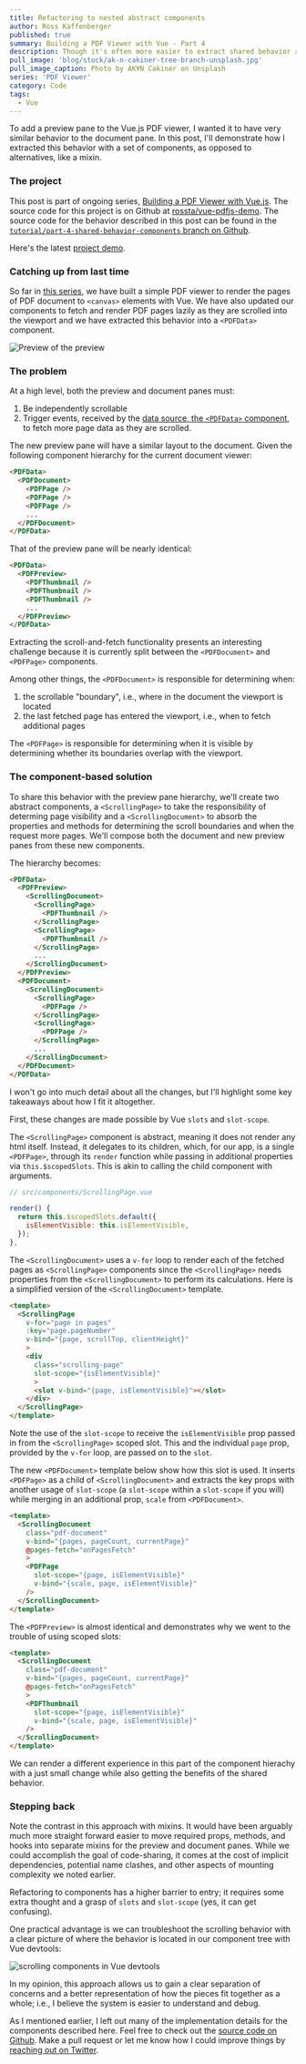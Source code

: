 ```yaml
---
title: Refactoring to nested abstract components
author: Ross Kaffenberger
published: true
summary: Building a PDF Viewer with Vue - Part 4
description: Though it's often more easier to extract shared behavior as mixins to be used across components in Vue.js, this post describes at a high level how I used abstract components to achieve the same goal and the advantages of doing so.
pull_image: 'blog/stock/ak-n-cakiner-tree-branch-unsplash.jpg'
pull_image_caption: Photo by AK¥N Cakiner on Unsplash
series: 'PDF Viewer'
category: Code
tags:
  - Vue
---
```

To add a preview pane to the Vue.js PDF viewer, I wanted it to have very similar behavior to the document pane. In this post, I'll demonstrate how I extracted this behavior with a set of components, as opposed to alternatives, like a mixin.

### The project
This post is part of ongoing series, [Building a PDF Viewer with Vue.js](/blog/series/pdf-viewer.html). The source code for this project is on Github at [rossta/vue-pdfjs-demo](https://github.com/rossta/vue-pdfjs-demo). The source code for the behavior described in this post can be found in the [`tutorial/part-4-shared-behavior-components` branch on Github](https://github.com/rossta/vue-pdfjs-demo/tree/tutorial/part-4-shared-behavior-components).

Here's the latest [project demo](https://rossta.net/vue-pdfjs-demo/).

### Catching up from last time
So far in [this series](/blog/series/pdf-viewer.html), we have built a simple PDF viewer to render the pages of PDF document to `<canvas>` elements with Vue. We have also updated our components to fetch and render PDF pages lazily as they are scrolled into the viewport and we have extracted this behavior into a `<PDFData>` component.

![Preview of the preview](screenshots/screenshot-pdf-viewer-part-3.jpg)

### The problem
At a high level, both the preview and document panes must:

1. Be independently scrollable
1. Trigger events, received by the [data source, the `<PDFData>` component](/blog/extracting-a-data-component-in-vue.html), to fetch more page data as they are scrolled.

The new preview pane will have a similar layout to the document. Given the following component hierarchy for the current document viewer:
```html
<PDFData>
  <PDFDocument>
    <PDFPage />
    <PDFPage />
    <PDFPage />
    ...
  </PDFDocument>
</PDFData>
```
That of the preview pane will be nearly identical:
```html
<PDFData>
  <PDFPreview>
    <PDFThumbnail />
    <PDFThumbnail />
    <PDFThumbnail />
    ...
  </PDFPreview>
</PDFData>
```
Extracting the scroll-and-fetch functionality presents an interesting challenge because it is currently split between the `<PDFDocument>` and `<PDFPage>` components.

Among other things, the `<PDFDocument>` is responsible for determining when:

1. the scrollable "boundary", i.e., where in the document the viewport is located
1. the last fetched page has entered the viewport, i.e., when to fetch additional pages

The `<PDFPage>` is responsible for determining when it is visible by determining whether its boundaries overlap with the viewport.

### The component-based solution
To share this behavior with the preview pane hierarchy, we'll create two abstract components, a `<ScrollingPage>` to take the responsibility of determing page visibility and a `<ScrollingDocument>` to absorb the properties and methods for determining the scroll boundaries and when the request more pages. We'll compose both the document and new preview panes from these new components.

The hierarchy becomes:

```html
<PDFData>
  <PDFPreview>
    <ScrollingDocument>
      <ScrollingPage>
        <PDFThumbnail />
      </ScrollingPage>
      <ScrollingPage>
        <PDFThumbnail />
      </ScrollingPage>
      ...
    </ScrollingDocument>
  </PDFPreview>
  <PDFDocument>
    <ScrollingDocument>
      <ScrollingPage>
        <PDFPage />
      </ScrollingPage>
      <ScrollingPage>
        <PDFPage />
      </ScrollingPage>
      ...
    </ScrollingDocument>
  </PDFDocument>
</PDFData>
```
I won't go into much detail about all the changes, but I'll highlight some key takeaways about how I fit it altogether.

First, these changes are made possible by Vue `slots` and `slot-scope`.

The `<ScrollingPage>` component is abstract, meaning it does not render any html itself. Instead, it delegates to its children, which, for our app, is a single `<PDFPage>`, through its `render` function while passing in additional properties via `this.$scopedSlots`. This is akin to calling the child component with arguments.

```javascript
// src/components/ScrollingPage.vue

render() {
  return this.$scopedSlots.default({
    isElementVisible: this.isElementVisible,
  });
},
```
The `<ScrollingDocument>` uses a `v-for` loop to render each of the fetched pages as `<ScrollingPage>` components since the `<ScrollingPage>` needs properties from the `<ScrollingDocument>` to perform its calculations. Here is a simplified version of the `<ScrollingDocument>` template.
```html
<template>
  <ScrollingPage
    v-for="page in pages"
    :key="page.pageNumber"
    v-bind="{page, scrollTop, clientHeight}"
    >
    <div
      class="scrolling-page"
      slot-scope="{isElementVisible}"
      >
      <slot v-bind="{page, isElementVisible}"></slot>
    </div>
  </ScrollingPage>
</template>
```
Note the use of the `slot-scope` to receive the `isElementVisible` prop passed in from the `<ScrollingPage>` scoped slot. This and the individual `page` prop, provided by the `v-for` loop, are passed on to the `slot`.

The new `<PDFDocument>` template below show how this slot is used. It inserts `<PDFPage>` as a child of `<ScrollingDocument>` and extracts the key props with another usage of `slot-scope` (a `slot-scope` within a `slot-scope` if you will) while merging in an additional prop, `scale` from `<PDFDocument>`.
```html
<template>
  <ScrollingDocument
    class="pdf-document"
    v-bind="{pages, pageCount, currentPage}"
    @pages-fetch="onPagesFetch"
    >
    <PDFPage
      slot-scope="{page, isElementVisible}"
      v-bind="{scale, page, isElementVisible}"
    />
  </ScrollingDocument>
</template>
```
The `<PDFPreview>` is almost identical and demonstrates why we went to the trouble of using scoped slots:
```html
<template>
  <ScrollingDocument
    class="pdf-document"
    v-bind="{pages, pageCount, currentPage}"
    @pages-fetch="onPagesFetch"
    >
    <PDFThumbnail
      slot-scope="{page, isElementVisible}"
      v-bind="{scale, page, isElementVisible}"
    />
  </ScrollingDocument>
</template>
```
We can render a different experience in this part of the component hierachy with a just small change while also getting the benefits of the shared behavior.

### Stepping back
Note the contrast in this approach with mixins. It would have been arguably much more straight forward easier to move required props, methods, and hooks into separate mixins for the preview and document panes. While we could accomplish the goal of code-sharing, it comes at the cost of implicit dependencies, potential name clashes, and other aspects of mounting complexity we noted earlier.

Refactoring to components has a higher barrier to entry; it requires some extra thought and a grasp of `slots` and `slot-scope` (yes, it can get confusing).

One practical advantage is we can troubleshoot the scrolling behavior with a clear picture of where the behavior is located in our component tree with Vue devtools:

![scrolling components in Vue devtools](blog/vue-pdf-viewer/part-4-shared-behavior-devtools.jpg)

In my opinion, this approach allows us to gain a clear separation of concerns and a better representation of how the pieces fit together as a whole; i.e., I believe the system is easier to understand and debug.

As I mentioned earlier, I left out many of the implementation details for the components described here. Feel free to check out the [source code on Github](https://githbub.com/rossta/vue-pdfjs-demo). Make a pull request or let me know how I could improve things by [reaching out on Twitter](https://twitter.com/rossta).
